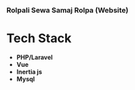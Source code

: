 
### Rolpali Sewa Samaj Rolpa (Website)

# Tech Stack

- **PHP/Laravel**
- **Vue**
- **Inertia js**
- **Mysql**
